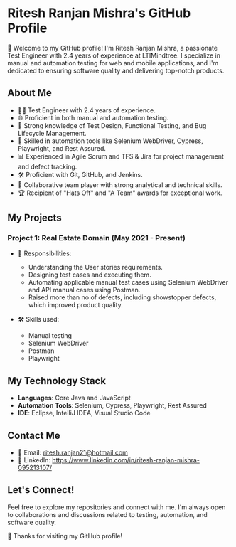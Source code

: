 # Ritesh Ranjan Mishra's GitHub Profile

👋 Welcome to my GitHub profile! I'm Ritesh Ranjan Mishra, a passionate Test Engineer with 2.4 years of experience at LTIMindtree. I specialize in manual and automation testing for web and mobile applications, and I'm dedicated to ensuring software quality and delivering top-notch products.

## About Me

- 👨‍💻 Test Engineer with 2.4 years of experience.
- 🌐 Proficient in both manual and automation testing.
- 🧪 Strong knowledge of Test Design, Functional Testing, and Bug Lifecycle Management.
- 🤖 Skilled in automation tools like Selenium WebDriver, Cypress, Playwright, and Rest Assured.
- 📊 Experienced in Agile Scrum and TFS & Jira for project management and defect tracking.
- 🛠️ Proficient with Git, GitHub, and Jenkins.
- 🤝 Collaborative team player with strong analytical and technical skills.
- 🏆 Recipient of "Hats Off" and "A Team" awards for exceptional work.

## My Projects

### Project 1: Real Estate Domain (May 2021 - Present)

- 📝 Responsibilities:
  - Understanding the User stories requirements.
  - Designing test cases and executing them.
  - Automating applicable manual test cases using Selenium WebDriver and API manual cases using Postman.
  - Raised more than no of defects, including showstopper defects, which improved product quality.

- 🛠️ Skills used:
  - Manual testing
  - Selenium WebDriver
  - Postman
  - Playwright 

## My Technology Stack

- **Languages**: Core Java and JavaScript
- **Automation Tools**: Selenium, Cypress, Playwright, Rest Assured
- **IDE**: Eclipse, IntelliJ IDEA, Visual Studio Code

## Contact Me

- 📧 Email: ritesh.ranjan21@hotmail.com
- 🔗 LinkedIn: https://www.linkedin.com/in/ritesh-ranjan-mishra-095213107/

## Let's Connect!
Feel free to explore my repositories and connect with me. I'm always open to collaborations and discussions related to testing, automation, and software quality.

🌟 Thanks for visiting my GitHub profile!
